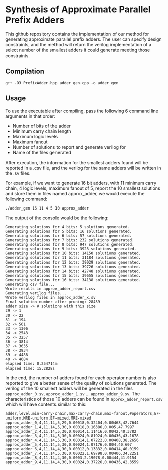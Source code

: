 # Synthesis of Approximate Parallel Prefix Adders
This github repository contains the implementation of our method for generating approximate parallel prefix adders. The user can specify design constraints, and the method will return the verilog implementation of a select number of the smallest adders it could generate meeting those constraints.
 ## Compilation
 ```
 g++ -O3 PrefixAdder.hpp adder_gen.cpp -o adder_gen
 ```
 ## Usage
 To use the executable after compiling, pass the following 6 command line arguments in that order: 
 - Number of bits of the adder
 - Minimum carry chain length
 - Maximum logic levels
 - Maximum fanout
 - Number of solutions to report and generate verilog for
 - Name of the files generated

After execution, the information for the smallest adders found will be reported in a .csv file, and the verilog for the same adders will be written in the .sv files.

For example, if we want to generate 16 bit adders, with 11 minimum carry chain, 4 logic levels, maximum fanout of 5, report the 10 smallest solutions and store them in files named approx_adder, we would execute the following command:
```
./adder_gen 16 11 4 5 10 approx_adder 
```
The output of the console would be the following:
```
Generating solutions for 4 bits: 5 solutions generated.
Generating solutions for 5 bits: 16 solutions generated.
Generating solutions for 6 bits: 57 solutions generated.
Generating solutions for 7 bits: 232 solutions generated.
Generating solutions for 8 bits: 947 solutions generated.
Generating solutions for 9 bits: 3923 solutions generated.
Generating solutions for 10 bits: 14150 solutions generated.
Generating solutions for 11 bits: 31184 solutions generated.
Generating solutions for 12 bits: 39029 solutions generated.
Generating solutions for 13 bits: 39726 solutions generated.
Generating solutions for 14 bits: 42748 solutions generated.
Generating solutions for 15 bits: 39655 solutions generated.
Generating solutions for 16 bits: 34138 solutions generated.
Generating csv file...
Wrote results in approx_adder_report.csv
Generating verilog files...
Wrote verilog files in approx_adder_x.sv
Final solution number after pruning: 28439
adder size -> # solutions with this size
29 -> 1
30 -> 22
31 -> 194
32 -> 561
33 -> 1306
34 -> 2543
35 -> 3257
36 -> 3814
37 -> 3635
38 -> 3934
39 -> 4488
40 -> 4684
elapsed time: 0.254714m
elapsed time: 15.2828s
```
 In the end, the number of adders found for each operator number is also reported to give a better sense of the quality of solutions generated. 
 The verilog of the 10 smallest adders will be generated in the files ``approx_adder_0.sv``, ``approx_adder_1.sv`` ... ``approx_adder_9.sv``. 
 The characteristics of those 10 adders can be found in ``approx_adder_report.csv`` which will have contents similar to this:
 ```
 adder,level,min-carry-chain,max-carry-chain,max-fanout,#operators,EF-uniform,MRE-uniform,EF-mixed,MRE-mixed
approx_adder_0,4,11,14,5,29,0.00018,0.32404,0.00468,42.7644
approx_adder_1,4,11,14,5,30,0.00018,0.16386,0.005,47.7997
approx_adder_2,4,11,14,5,30,0.00014,1.11416,0.0042,40.3782
approx_adder_3,4,11,14,5,30,0.00024,0.81924,0.00436,43.1678
approx_adder_4,4,11,14,5,30,0.00014,1.07222,0.00408,38.2656
approx_adder_5,4,11,14,5,30,0.00024,1.07176,0.004,40.607
approx_adder_6,4,11,14,4,30,0.00012,0.13832,0.00414,40.0159
approx_adder_7,4,11,14,5,30,0.00022,1.69798,0.00406,34.2251
approx_adder_8,4,11,14,4,30,0.0003,2.19078,0.00444,41.9154
approx_adder_9,4,11,14,4,30,0.00024,0.37226,0.00436,42.3559

 ```